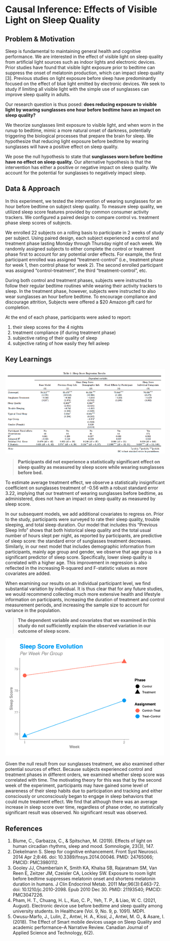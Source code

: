 # Causal Inference: Effects of Visible Light on Sleep Quality

## Problem & Motivation
Sleep is fundamental to maintaining general health and cognitive performance. We are interested in the effect of visible light on sleep quality from artificial light sources such as indoor lights and electronic devices. Prior studies have found that visible light exposure prior to bedtime can suppress the onset of melatonin production, which can impact sleep quality [3]. Previous studies on light exposure before sleep have predominantly focused on the effect of blue light emitted by electronic devices. We seek to study if limiting all visible light with the simple use of sunglasses can improve sleep quality in adults.  

Our research question is thus posed: **does reducing exposure to visible light by wearing sunglasses one hour before bedtime have an impact on sleep quality?**  

We theorize sunglasses limit exposure to visible light, and when worn in the runup to bedtime, mimic a more natural onset of darkness, potentially triggering the biological processes that prepare the brain for sleep. We hypothesize that reducing light exposure before bedtime by wearing sunglasses will have a positive effect on sleep quality.  

We pose the null hypothesis to state that **sunglasses worn before bedtime have no effect on sleep quality.** Our alternative hypothesis is that the intervention has either a positive or negative impact on sleep quality. We account for the potential for sunglasses to negatively impact sleep.  

## Data & Approach

In this experiment, we tested the intervention of wearing sunglasses for an hour before bedtime on subject sleep quality. To measure sleep quality, we utilized sleep score features provided by common consumer activity trackers. We configured a paired design to compare control vs. treatment phase sleep scores of subjects.  

We enrolled 22 subjects on a rolling basis to participate in 2 weeks of study per subject. Using paired design, each subject experienced a control and treatment phase lasting Monday through Thursday night of each week. We randomly assigned subjects to either complete the control or treatment phase first to account for any potential order effects. For example, the first participant enrolled was assigned “treatment-control” (i.e., treatment phase for week 1, then control phase for week 2). The second enrolled participant was assigned “control-treatment”, the third “treatment-control”, etc.  

During both control and treatment phases, subjects were instructed to follow their regular bedtime routines while wearing their activity trackers to sleep. In the treatment phase, however, subjects were instructed to also wear sunglasses an hour before bedtime. To encourage compliance and discourage attrition, Subjects were offered a $20 Amazon gift card for completion.

At the end of each phase, participants were asked to report:
1. their sleep scores for the 4 nights
2. treatment compliance (if during treatment phase)
3. subjective rating of their quality of sleep
4. subjective rating of how easily they fell asleep

## Key Learnings
<img src="regression.png" alt="Regression table." width="800"/>

> **Participants did not experience a statistically significant effect on sleep quality as measured by sleep score while wearing sunglasses before bed.**

To estimate average treatment effect, we observe a statistically insignificant coefficient on sunglasses treatment of -0.56 with a robust standard error 3.22, implying that our treatment of wearing sunglasses before bedtime, as administered, does not have an impact on sleep quality as measured by sleep score.  

In our subsequent models, we add additional covariates to regress on. Prior to the study, participants were surveyed to rate their sleep quality, trouble sleeping, and total sleep duration. Our model that includes this “Previous Sleep Info” shows that both historical sleep quality and the total usual number of hours slept per night, as reported by participants, are predictive of sleep score: the standard error of sunglasses treatment decreases. Similarly, in our next model that includes demographic information from participants, mainly age group and gender, we observe that age group is a significant predictor of sleep score. Specifically, lower sleep quality is correlated with a higher age. This improvement in regression is also reflected in the increasing R-squared and F-statistic values as more covariates are added.  

When examining our results on an individual participant level, we find substantial variation by individual. It is thus clear that for any future studies, we would recommend collecting much more extensive health and lifestyle information on participants, increasing the duration of treatment and control measurement periods, and increasing the sample size to account for variance in the population.

> **The dependent variable and covariates that we examined in this study do not sufficiently explain the observed variation in our outcome of sleep score.**

<img src="results.png" alt="Results." width="500"/>

Given the null result from our sunglasses treatment, we also examined other potential sources of effect. Because subjects experienced control and treatment phases in different orders, we examined whether sleep score was correlated with time. The motivating theory for this was that by the second week of the experiment, participants may have gained some level of awareness of their sleep habits due to participation and tracking and either consciously or unconsciously began to engage in sleep behaviors that could mute treatment effect. We find that although there was an average increase in sleep score over time, regardless of phase order, no statistically significant result was observed. No significant result was observed.  


## References
1. Blume, C., Garbazza, C., & Spitschan, M. (2019). Effects of light on human circadian rhythms, sleep and mood. Somnologie, 23(3), 147.
2. Diekelmann S. Sleep for cognitive enhancement. Front Syst Neurosci. 2014 Apr 2;8:46. doi: 10.3389/fnsys.2014.00046. PMID: 24765066; PMCID: PMC3980112.
3. Gooley JJ, Chamberlain K, Smith KA, Khalsa SB, Rajaratnam SM, Van Reen E, Zeitzer JM, Czeisler CA, Lockley SW. Exposure to room light before bedtime suppresses melatonin onset and shortens melatonin duration in humans. J Clin Endocrinol Metab. 2011 Mar;96(3):E463-72. doi: 10.1210/jc.2010-2098. Epub 2010 Dec 30. PMID: 21193540; PMCID: PMC3047226.
4. Pham, H. T., Chuang, H. L., Kuo, C. P., Yeh, T. P., & Liao, W. C. (2021, August). Electronic device use before bedtime and sleep quality among university students. In Healthcare (Vol. 9, No. 9, p. 1091). MDPI.
5. Owusu-Marfo, J., Lulin, Z., Antwi, H. A., Kissi, J., Antwi, M. O., & Asare, I. (2018). The Effect of Smart mobile devices usage on Sleep Quality and academic performance–A Narrative Review. Canadian Journal of Applied Science and Technology, 6(2).
